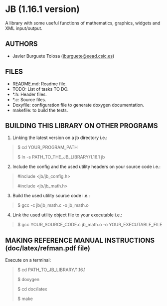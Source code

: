 JB (1.16.1 version)
==================

A library with some useful functions of mathematics, graphics, widgets and XML
input/output.

AUTHORS
-------

* Javier Burguete Tolosa (jburguete@eead.csic.es)

FILES
-----

* README.md: Readme file.
* TODO: List of tasks TO DO.
* *.h: Header files.
* *.c: Source files.
* Doxyfile: configuration file to generate doxygen documentation.
* makefile: to build the tests.

BUILDING THIS LIBRARY ON OTHER PROGRAMS
---------------------------------------

1. Linking the latest version on a jb directory i.e.:
> $ cd YOUR_PROGRAM_PATH
>
> $ ln -s PATH_TO_THE_JB_LIBRARY/1.16.1 jb

2. Include the config and the used utility headers on your source code i.e.:
> \#include \<jb/jb_config.h\>
>
> \#include \<jb/jb_math.h\>

3. Build the used utility source code i.e.:
> $ gcc -c jb/jb_math.c -o jb_math.o

4. Link the used utility object file to your executable i.e.:
> $ gcc YOUR_SOURCE_CODE.c jb_math.o -o YOUR_EXECUTABLE_FILE

MAKING REFERENCE MANUAL INSTRUCTIONS (doc/latex/refman.pdf file)
----------------------------------------------------------------

Execute on a terminal:
> $ cd PATH_TO_JB_LIBRARY/1.16.1
>
> $ doxygen
>
> $ cd doc/latex
>
> $ make
